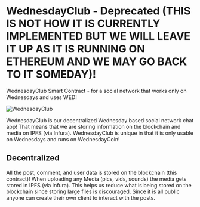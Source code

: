 # WednesdayClub - Deprecated (THIS IS NOT HOW IT IS CURRENTLY IMPLEMENTED BUT WE WILL LEAVE IT UP AS IT IS RUNNING ON ETHEREUM AND WE MAY GO BACK TO IT SOMEDAY)!
WednesdayClub Smart Contract - for a social network that works only on Wednesdays and uses WED!

![WednesdayClub](https://i.imgur.com/kLLRDzi.gif)

WednesdayClub is our decentralized Wednesday based social network chat app! That means that we are storing information on the blockchain and media on IPFS (via Infura). WednesdayClub is unique in that it is only usable on Wednesdays and runs on WednesdayCoin!

## Decentralized
All the post, comment, and user data is stored on the blockchain (this contract)! When uploading any Media (pics, vids, sounds) the media gets stored in IPFS (via Infura). This helps us reduce what is being stored on the blockchain since storing large files is discouraged. Since it is all public anyone can create their own client to interact with the posts.
